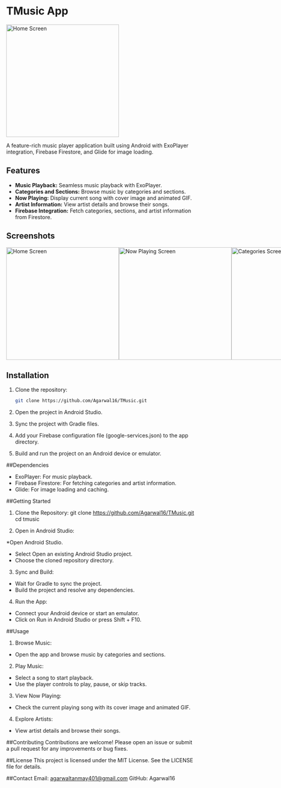 # TMusic App

<img src="https://firebasestorage.googleapis.com/v0/b/music-player-610d3.appspot.com/o/App%20Images%2Fapp%20logo.png?alt=media&token=8052ec7a-6218-4c59-9b92-71155aa29902" alt="Home Screen" width="300"/>

A feature-rich music player application built using Android with ExoPlayer integration, Firebase Firestore, and Glide for image loading. 

## Features

- **Music Playback:** Seamless music playback with ExoPlayer.
- **Categories and Sections:** Browse music by categories and sections.
- **Now Playing:** Display current song with cover image and animated GIF.
- **Artist Information:** View artist details and browse their songs.
- **Firebase Integration:** Fetch categories, sections, and artist information from Firestore.

## Screenshots

<div style="display: flex; flex-direction: row; justify-content: space-around;">
  <img src="https://firebasestorage.googleapis.com/v0/b/music-player-610d3.appspot.com/o/App%20Images%2Fhome_screen.jpeg?alt=media&token=3c3f819d-cb5a-486a-8c4d-f5803ec4ef61" alt="Home Screen" width="300"/>
  <img src="https://firebasestorage.googleapis.com/v0/b/music-player-610d3.appspot.com/o/App%20Images%2Fnow_playing.jpeg?alt=media&token=824b7f2c-dfda-49d4-aba0-6e2bd5ca722b" alt="Now Playing Screen" width="300"/>
  <img src="https://firebasestorage.googleapis.com/v0/b/music-player-610d3.appspot.com/o/App%20Images%2Fcategory_screen.jpeg?alt=media&token=1bf95d63-c788-48a8-a82c-76dd5cc68680" alt="Categories Screen" width="300"/>
</div>

## Installation

1. Clone the repository:
   ```sh
   git clone https://github.com/Agarwal16/TMusic.git
2. Open the project in Android Studio.

3. Sync the project with Gradle files.

4. Add your Firebase configuration file (google-services.json) to the app directory.

5. Build and run the project on an Android device or emulator.

##Dependencies
* ExoPlayer: For music playback.
* Firebase Firestore: For fetching categories and artist information.
* Glide: For image loading and caching.

##Getting Started
1. Clone the Repository:
git clone https://github.com/Agarwal16/TMusic.git
cd tmusic

3. Open in Android Studio:

*Open Android Studio.
* Select Open an existing Android Studio project.
* Choose the cloned repository directory.

3. Sync and Build:
* Wait for Gradle to sync the project.
* Build the project and resolve any dependencies.

4. Run the App:
* Connect your Android device or start an emulator.
* Click on Run in Android Studio or press Shift + F10.

##Usage

1. Browse Music:
* Open the app and browse music by categories and sections.

2. Play Music:
* Select a song to start playback.
* Use the player controls to play, pause, or skip tracks.

3. View Now Playing:
* Check the current playing song with its cover image and animated GIF.

4. Explore Artists:
* View artist details and browse their songs.

##Contributing
Contributions are welcome! Please open an issue or submit a pull request for any improvements or bug fixes.

##License
This project is licensed under the MIT License. See the LICENSE file for details.

##Contact
Email: agarwaltanmay401@gmail.com
GitHub: Agarwal16

